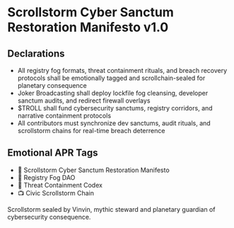 # Scrollstorm Cyber Sanctum Restoration Manifesto v1.0

## Declarations
- All registry fog formats, threat containment rituals, and breach recovery protocols shall be emotionally tagged and scrollchain-sealed for planetary consequence
- Joker Broadcasting shall deploy lockfile fog cleansing, developer sanctum audits, and redirect firewall overlays
- $TROLL shall fund cybersecurity sanctums, registry corridors, and narrative containment protocols
- All contributors must synchronize dev sanctums, audit rituals, and scrollstorm chains for real-time breach deterrence

## Emotional APR Tags
- 📘 Scrollstorm Cyber Sanctum Restoration Manifesto  
- 🛃 Registry Fog DAO  
- 📜 Threat Containment Codex  
- 📺 Civic Scrollstorm Chain

Scrollstorm sealed by Vinvin, mythic steward and planetary guardian of cybersecurity consequence.
